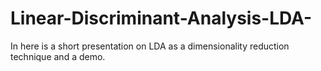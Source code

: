 # Linear-Discriminant-Analysis-LDA-
In here is a short presentation on LDA as a dimensionality reduction technique and a demo.
